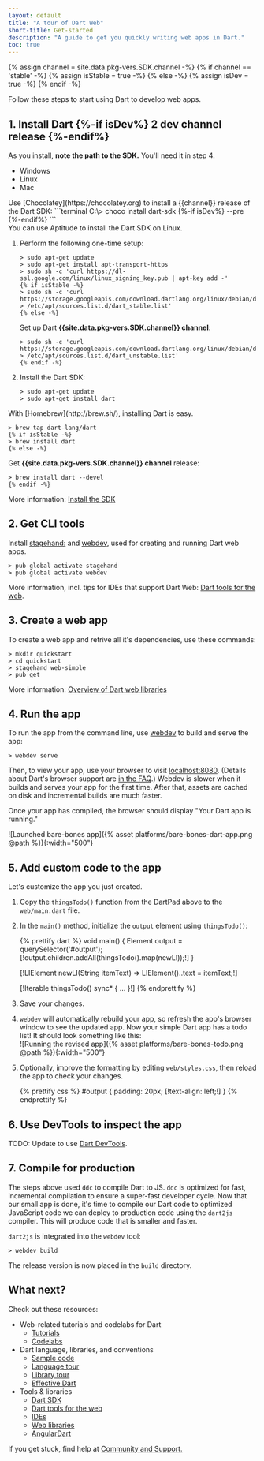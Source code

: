 ```yaml
---
layout: default
title: "A tour of Dart Web"
short-title: Get-started
description: "A guide to get you quickly writing web apps in Dart."
toc: true
---
```


{% assign channel = site.data.pkg-vers.SDK.channel -%}
{% if channel == 'stable' -%}
  {% assign isStable = true -%}
{% else -%}
  {% assign isDev = true -%}
{% endif -%}

Follow these steps to start using Dart to develop web apps.

## 1. Install Dart {%-if isDev%} 2 **dev channel** release {%-endif%}

As you install, **note the path to the SDK.**
You'll need it in step 4.

<ul class="tabs__top-bar">
  <li class="tab-link current" data-tab="tab-sdk-install-windows">Windows</li>
  <li class="tab-link" data-tab="tab-sdk-install-linux">Linux</li>
  <li class="tab-link" data-tab="tab-sdk-install-mac">Mac</li>
</ul>

<div id="tab-sdk-install-windows" class="tabs__content current" markdown="1">
  Use [Chocolatey](https://chocolatey.org) to install a {{channel}} release of
  the Dart SDK:
  ```terminal
  C:\> choco install dart-sdk {%-if isDev%} --pre {%-endif%}
  ```
</div>

<div id="tab-sdk-install-linux" class="tabs__content" markdown="1">
  You can use Aptitude to install the Dart SDK on Linux.

   1. Perform the following one-time setup:
      ```terminal
      > sudo apt-get update
      > sudo apt-get install apt-transport-https
      > sudo sh -c 'curl https://dl-ssl.google.com/linux/linux_signing_key.pub | apt-key add -'
      {% if isStable -%}
      > sudo sh -c 'curl https://storage.googleapis.com/download.dartlang.org/linux/debian/dart_stable.list > /etc/apt/sources.list.d/dart_stable.list'
      {% else -%}
      ```
      Set up Dart **{{site.data.pkg-vers.SDK.channel}} channel**:
      ```terminal
      > sudo sh -c 'curl https://storage.googleapis.com/download.dartlang.org/linux/debian/dart_unstable.list > /etc/apt/sources.list.d/dart_unstable.list'
      {% endif -%}
      ```
   2. Install the Dart SDK:
      ```terminal
      > sudo apt-get update
      > sudo apt-get install dart
      ```
</div>

<div id="tab-sdk-install-mac" class="tabs__content" markdown="1">
  With [Homebrew](http://brew.sh/),
  installing Dart is easy.

  ```terminal
  > brew tap dart-lang/dart
  {% if isStable -%}
  > brew install dart
  {% else -%}
  ```
  Get **{{site.data.pkg-vers.SDK.channel}} channel** release:
  ```terminal
  > brew install dart --devel
  {% endif -%}
  ```
</div>

More information: [Install the SDK](/tools/sdk#install)


## 2. Get CLI tools

<i class="fas fa-terminal dark"></i> Install [stagehand:][stagehand] and
[webdev][], used for creating and running Dart web apps.

```terminal
> pub global activate stagehand
> pub global activate webdev
```

More information, incl. tips for IDEs that support Dart Web: [Dart tools for the
web](/tools).

## 3. Create a web app

<i class="fas fa-terminal dark"></i>
To create a web app and retrive all it's dependencies, use these commands:

```terminal
> mkdir quickstart
> cd quickstart
> stagehand web-simple
> pub get
```

More information:
[Overview of Dart web libraries](/guides/web-programming)

## 4. Run the app

<i class="fas fa-terminal dark"></i>
To run the app from the command line, use [webdev][] to build and serve the app:

```terminal
> webdev serve
```

Then, to view your app, use your browser to visit
[localhost:8080](localhost:8080). (Details about Dart's browser support are [in
the
FAQ](/faq#q-what-browsers-do-you-support-as-javascript-compilation-targets).)
Webdev is slower when it builds and serves your app for the first time. After
that, assets are cached on disk and incremental builds are much faster.

Once your app has compiled, the browser should display
"Your Dart app is running."

![Launched bare-bones app]({% asset platforms/bare-bones-dart-app.png @path %}){:width="500"}

## 5. Add custom code to the app

Let's customize the app you just created.

 1. Copy the `thingsTodo()` function from the DartPad above
    to the `web/main.dart` file.

 2. In the `main()` method, initialize the `output` element using
    `thingsTodo()`:

    {% prettify dart %}
    void main() {
      Element output = querySelector('#output');
      [!output.children.addAll(thingsTodo().map(newLI));!]
    }

    [!LIElement newLI(String itemText) => LIElement()..text = itemText;!]

    [!Iterable<String> thingsTodo() sync* { ... }!]
    {% endprettify %}

 3. Save your changes.

 4. `webdev` will automatically rebuild your app, so refresh the app's browser
    window to see the updated app. Now your simple Dart app has a todo list! It
    should look something like this:<br>
    ![Running the revised app]({% asset platforms/bare-bones-todo.png @path %}){:width="500"}

 5. Optionally, improve the formatting by editing `web/styles.css`,
    then reload the app to check your changes.

    {% prettify css %}
    #output {
      padding: 20px;
      [!text-align: left;!]
    }
    {% endprettify %}


## 6. Use DevTools to inspect the app

TODO: Update to use [Dart DevTools](https://flutter.github.io/devtools/).

## 7. Compile for production

The steps above used `ddc` to compile Dart to JS. `ddc` is optimized for fast,
incremental compilation to ensure a super-fast developer cycle. Now that our
small app is done, it's time to compile our Dart code to optimized JavaScript
code we can deploy to production code using the `dart2js` compiler. This will
produce code that is smaller and faster.

`dart2js` is integrated into the `webdev` tool:

```terminal
> webdev build
```

The release version is now placed in the `build` directory.

## What next?

Check out these resources:

* Web-related tutorials and codelabs for Dart
  * [Tutorials](/tutorials)
  * [Codelabs](/codelabs)
* Dart language, libraries, and conventions
  * [Sample code]({{site.dartlang}}/samples)
  * [Language tour]({{site.dartlang}}/guides/language/language-tour)
  * [Library tour]({{site.dartlang}}/guides/libraries/library-tour)
  * [Effective Dart]({{site.dartlang}}/guides/language/effective-dart)
* Tools & libraries
  * [Dart SDK]({{site.dartlang}}/tools/sdk)
  * [Dart tools for the web](/tools)
  * [IDEs]({{site.dartlang}}/tools#ides-and-editors)
  * [Web libraries](/guides/web-programming)
  * [AngularDart](/angular)

If you get stuck, find help at [Community and Support.](/community)

[AngularDart]: /angular
[AngularDart Components]: /angular/components
[stagehand]: {{site.pub-pkg}}/stagehand
[webdev]: /tools/webdev
